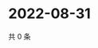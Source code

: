 # 2022-08-31

共 0 条

<!-- BEGIN WEIBO -->
<!-- 最后更新时间 Wed Aug 31 2022 20:34:03 GMT+0800 (China Standard Time) -->

<!-- END WEIBO -->
